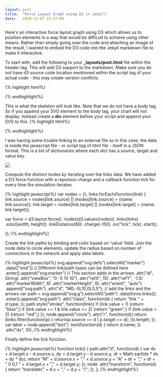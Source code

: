 ```yaml
---
layout: post
title:  "Force Layout Graph using D3 in Jekyll" 
date:   2020-11-07 15:47:00
---
```

Here's an interactive force layout graph using D3 which allows us to position elements in a way that would be difficult to achieve using other means. Rather than simply going over the code and attaching an image of the result, I wanted to embed the D3 code into the Jekyll markdown file to make it interactive. 

<head>
<style>
	path.link {
	fill: none;
	stroke: #666;
	stroke-width: 1.5px;
	}
	.pin {
	stroke-width: 4px;
	}
	circle {
	fill: #ccc;
	stroke: #fff;
	stroke: black;
	stroke-width: 1.5px;
	}
	node.fixed == true {
	stroke-width: 3px;
	}
	text {
	fill: #000;
	font: 10px sans-serif;
	pointer-events: none;
	}
</style>
</head>
<div id="chart"></div>
<script>
// get the dataset
links = [
  {
    "source": "Harry",
    "target": "Sally",
    "value": 2.6
  },
  {
    "source": "Harry",
    "target": "Mario",
    "value": 2.5
  },
  {
    "source": "Sarah",
    "target": "Alice",
    "value": 0.2
  },
  {
    "source": "Eveie",
    "target": "Alice",
    "value": 0.5
  },
  {
    "source": "Peter",
    "target": "Alice",
    "value": 1.6
  },
  {
    "source": "Mario",
    "target": "Alice",
    "value": 0.4
  },
  {
    "source": "James",
    "target": "Alice",
    "value": 1.6
  },
  {
    "source": "Alice",
    "target": "James",
    "value": 1.1
  },
  {
    "source": "Harry",
    "target": "Carol",
    "value": 2.7
  },
  {
    "source": "Harry",
    "target": "Nicky",
    "value": 2.8
  },
  {
    "source": "Bobby",
    "target": "Frank",
    "value": 0.8
  },
  {
    "source": "Alice",
    "target": "Mario",
    "value": 0.7
  },
  {
    "source": "Harry",
    "target": "Lynne",
    "value": 2.4
  },
  {
    "source": "Sarah",
    "target": "James",
    "value": 0.9
  },
  {
    "source": "Roger",
    "target": "James",
    "value": 1.9
  },
  {
    "source": "Maddy",
    "target": "James",
    "value": 0.3
  },
  {
    "source": "Sonny",
    "target": "Roger",
    "value": 1.5
  },
  {
    "source": "Roger",
    "target": "Sonny",
    "value": 1.9
  },
  {
    "source": "James",
    "target": "Roger",
    "value": 1.5
  },
  {
    "source": "Alice",
    "target": "Peter",
    "value": 1.1
  },
  {
    "source": "Johan",
    "target": "Peter",
    "value": 1.6
  },
  {
    "source": "Alice",
    "target": "Eveie",
    "value": 0.5
  },
  {
    "source": "Harry",
    "target": "Eveie",
    "value": 2.9
  },
  {
    "source": "Eveie",
    "target": "Harry",
    "value": 2.1
  },
  {
    "source": "Henry",
    "target": "Mikey",
    "value": 0.4
  },
  {
    "source": "Elric",
    "target": "Mikey",
    "value": 0.6
  },
  {
    "source": "James",
    "target": "Sarah",
    "value": 0.5
  },
  {
    "source": "Alice",
    "target": "Sarah",
    "value": 0.6
  },
  {
    "source": "James",
    "target": "Maddy",
    "value": 0.5
  },
  {
    "source": "Peter",
    "target": "Johan",
    "value": 1.7
  },
  {
    "source": "Sonny",
    "target": "Johan",
    "value": 1.0
  },
  {
    "source": "Johan",
    "target": "Sonny",
    "value": 2.0
  },
  {
    "source": "Anna",
    "target": "Robert",
    "value": 0.6
  },
  {
    "source": "Anna",
    "target": "Brian",
    "value": 0.4
  },
  {
    "source": "Anna",
    "target": "Shang",
    "value": 0.3
  },
  {
    "source": "Anna",
    "target": "Nilaksh",
    "value": 0.1
  },
  {
    "source": "Anna",
    "target": "Andy",
    "value": 0.2
  },
  {
    "source": "Anna",
    "target": "Sam",
    "value": 0.6
  },
  {
    "source": "Anna",
    "target": "Paras",
    "value": 0.4
  },
  {
    "source": "Anna",
    "target": "Nathan",
    "value": 0.3
  },
  {
    "source": "Anna",
    "target": "Jenny",
    "value": 0.3
  },
  {
    "source": "Anna",
    "target": "Fred",
    "value": 0.3
  },
  {
    "source": "Jenny",
    "target": "Wendy",
    "value": 0.2
  },
  {
    "source": "Jenny",
    "target": "Fred",
    "value": 0.2
  },
  {
    "source": "Jenny",
    "target": "Bhanu",
    "value": 0.2
  },
  {
    "source": "Jenny",
    "target": "Kira",
    "value": 0.2
  },
  {
    "source": "Jenny",
    "target": "Kiran",
    "value": 0.2
  },
  {
    "source": "Jenny",
    "target": "Varun",
    "value": 0.2
  },
  {
    "source": "Wendy",
    "target": "Fred",
    "value": 0.2
  },
  {
    "source": "Wendy",
    "target": "Bhanu",
    "value": 0.2
  },
  {
    "source": "Wendy",
    "target": "Kiran",
    "value": 0.2
  },
  {
    "source": "Wendy",
    "target": "Varun",
    "value": 0.2
  },
  {
    "source": "Bhanu",
    "target": "Fred",
    "value": 0.2
  },
  {
    "source": "Bhanu",
    "target": "Kira",
    "value": 0.2
  },
  {
    "source": "Bhanu",
    "target": "Kiran",
    "value": 0.2
  },
  {
    "source": "Kira",
    "target": "Wendy",
    "value": 0.2
  },
  {
    "source": "Kira",
    "target": "Fred",
    "value": 0.2
  },
  {
    "source": "Kira",
    "target": "Kiran",
    "value": 0.2
  },
  {
    "source": "Kira",
    "target": "Wendy",
    "value": 0.2
  },
  {
    "source": "Kiran",
    "target": "Fred",
    "value": 0.2
  },
  {
    "source": "Kiran",
    "target": "Varun",
    "value": 0.2
  },
  {
    "source": "Varun",
    "target": "Fred",
    "value": 0.2
  },
  {
    "source": "Varun",
    "target": "Bhanu",
    "value": 0.2
  },
  {
    "source": "Varun",
    "target": "Kira",
    "value": 0.2
  },
  {
    "source": "Maddy",
    "target": "Rita",
    "value": 0.6
  },
  {
    "source": "Rita",
    "target": "Steve",
    "value": 0.6
  },
  {
    "source": "Steve",
    "target": "Rita",
    "value": 0.6
  },
  {
    "source": "Steve",
    "target": "Sean",
    "value": 0.6
  },
  {
    "source": "Sean",
    "target": "Preston",
    "value": 0.6
  },
  {
    "source": "Preston",
    "target": "Sean",
    "value": 0.6
  },
  {
    "source": "Sean",
    "target": "Rita",
    "value": 0.6
  }
];
var nodes = {};
// Compute the distinct nodes from the links.
links.forEach(function(link) {
    link.source = nodes[link.source] ||
        (nodes[link.source] = {name: link.source});
    link.target = nodes[link.target] ||
        (nodes[link.target] = {name: link.target});
});
var width = 800,
    height = 500,
    color = d3.scale.category20c();
var force = d3.layout.force()
    .nodes(d3.values(nodes))
    .links(links)
    .size([width, height])
    .linkDistance(60)
    .charge(-150)
    .on("tick", tick)
    .start();
// Set the range
var  v = d3.scale.linear().range([0, 100]);
// Scale the range of the data
v.domain([0, d3.max(links, function(d) { return d.value; })]);
var svg = d3.select("#chart").append("svg")
    .attr("width", width)
    .attr("height", height);
 var borderPath = svg.append("rect")
  .attr("x", 0)
  .attr("y", 0)
  .attr("height", height)
  .attr("width", width)
  .style("stroke", "black")
  .style("fill", "none")
  .style("stroke-width", 1);
// build the arrow.
svg.append("svg:defs").selectAll("marker")
    .data(["end"])      // Different link/path types can be defined here
  .enter().append("svg:marker")    // This section adds in the arrows
    .attr("id", String)
    .attr("viewBox", "0 -5 10 10")
    .attr("refX", 15)
    .attr("refY", -1.5)
    .attr("markerWidth", 6)
    .attr("markerHeight", 6)
    .attr("orient", "auto")
  .append("svg:path")
    .attr("d", "M0,-5L10,0L0,5");
// add the links and the arrows
var path = svg.append("svg:g").selectAll("path")
    .data(force.links())
  .enter().append("svg:path")
    .attr("class", function(d) { return "link " + d.type; });
path.style("stroke", function(link){
  if (link.value < 1) {return "blue";}
  if (link.value >= 1 & link.value <= 2) {return "green";}
  if (link.value > 2) {return "red";}
});
// define the nodes
var node = svg.selectAll(".node")
    .data(force.nodes())
    .enter().append("g")
    .attr("class", "node")
    .call(force.drag)
    .on("dblclick", function(d){ 
        if(d.fixed == false) {
          d3.select(this).selectAll("circle")
          .classed("pin", true)
          .classed("fixed", d.fixed = true);
        }
        else {
          d3.select(this).selectAll("circle")
          .classed("pin", false)
          .classed("fixed", d.fixed = false);
        }
        });
// add the nodes
node.append("circle")
    .attr("r", function(d){
        return (links.filter(function(p) {
          return(p.source == d | p.target == d);
        })).length;
    });
var label = node.append("text")
            .text(function(d) { return d.name; })
            .attr("dx", 10);
// add the curvy lines
function tick() {
    path.attr("d", function(d) {
        var dx = d.target.x - d.source.x,
            dy = d.target.y - d.source.y,
            dr = Math.sqrt(dx * dx + dy * dy);
        return "M" +
            d.source.x + "," +
            d.source.y + "A" +
            dr + "," + dr + " 0 0,1 " +
            d.target.x + "," +
            d.target.y;
    });
    node
        .attr("transform", function(d) {
		    return "translate(" + d.x + "," + d.y + ")"; });
};
</script>

To start with, add the following to your <strong>_layouts/post.html</strong> file within the header tag. This will add D3 support to the markdown. Make sure you do not have d3 source code location mentioned within the script tag of your actual code - this may create version conflicts. 

{% highlight html%}
  <script src="https://code.jquery.com/jquery-2.2.3.min.js"></script>
  <script src="https://d3js.org/d3.v3.min.js"></script>
  <script src="https://d3js.org/queue.v1.min.js"></script>
  <script src="https://d3js.org/topojson.v1.min.js"></script>
  <script src="https://code.jquery.com/ui/1.11.4/jquery-ui.js"></script>
{% endhighlight%}

This is what the skeleton will look like. Note that we do not have a body tag. So if you append your SVG element to the body tag, your chart will not display. Instead create a <strong>div</strong> element before your script and append your SVG to this.
{% highlight html%}
<head>
<style>
  /*Any CSS styling goes here */
</style>
</head>
<div id=chart></div>
<script>
  //Add data here if not in separate file
  var svg = d3.select("#chart").append("svg")
    .attr("width", width)
    .attr("height", height);
</script>
{% endhighlight%}

I was having some trouble linking to an external file so in this case, the data is inside the javascript file - or script tag of html file - itself in a JSON format. This is a list of dictionaries where each dict has a source, target and value key.

<img src="{{ site.url }}{{ site.baseurl}}/assets/images/linksdata.png">

Compute the distinct nodes by iterating over the links data. We have added a D3 force function with a repulsion charge and a callback function <i>tick</i> for every time the simulation iterates. 

{% highlight javascript%}
var nodes = {};
links.forEach(function(link) {
    link.source = nodes[link.source] ||
        (nodes[link.source] = {name: link.source});
    link.target = nodes[link.target] ||
        (nodes[link.target] = {name: link.target});

var force = d3.layout.force()
    .nodes(d3.values(nodes))
    .links(links)
    .size([width, height])
    .linkDistance(60)
    .charge(-150)
    .on("tick", tick)
    .start();

});
{% endhighlight%}

Create the link paths by binding and color based on 'value' field. Join the node data to circle elements, update the radius based on number of connections in the network and apply data labels.

{% highlight javascript%}
svg.append("svg:defs").selectAll("marker")
    .data(["end"])      // Different link/path types can be defined here
  .enter().append("svg:marker")    // This section adds in the arrows
    .attr("id", String)
    .attr("viewBox", "0 -5 10 10")
    .attr("refX", 15)
    .attr("refY", -1.5)
    .attr("markerWidth", 6)
    .attr("markerHeight", 6)
    .attr("orient", "auto")
  .append("svg:path")
    .attr("d", "M0,-5L10,0L0,5");
// add the links and the arrows
var path = svg.append("svg:g").selectAll("path")
    .data(force.links())
  .enter().append("svg:path")
    .attr("class", function(d) { return "link " + d.type; });
path.style("stroke", function(link){
  if (link.value < 1) {return "blue";}
  if (link.value >= 1 & link.value <= 2) {return "green";}
  if (link.value > 2) {return "red";}
});
node.append("circle")
    .attr("r", function(d){
        return (links.filter(function(p) {
          return(p.source == d | p.target == d);
        })).length;
    });
var label = node.append("text")
            .text(function(d) { return d.name; })
            .attr("dx", 10);
{% endhighlight%}

Finally define the tick function.

{% highlight javascript%}
function tick() {
    path.attr("d", function(d) {
        var dx = d.target.x - d.source.x,
            dy = d.target.y - d.source.y,
            dr = Math.sqrt(dx * dx + dy * dy);
        return "M" +
            d.source.x + "," +
            d.source.y + "A" +
            dr + "," + dr + " 0 0,1 " +
            d.target.x + "," +
            d.target.y;
    });
    node
        .attr("transform", function(d) {
		    return "translate(" + d.x + "," + d.y + ")"; });
};
{% endhighlight%}